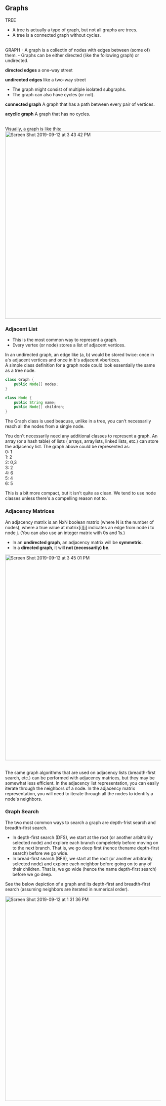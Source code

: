 ## Graphs

TREE
- A tree is actually a type of graph, but not all graphs are trees. 
- A tree is a connected graph without cycles. 
<br />
GRAPH
- A graph is a collectin of nodes with edges between (some of) them. 
- Graphs can be either directed (like the following graph) or undirected. 

**directed edges**
a one-way street

**undirected edges**
like a two-way street

- The graph might consist of multiple isolated subgraphs. 
- The graph can also have cycles (or not). 

**connected graph**
A graph that has a path between every pair of vertices. 

**acyclic graph**
A graph that has no cycles. 

<br />
Visually, a graph is like this:

<img width="604" alt="Screen Shot 2019-09-12 at 3 43 42 PM" src="https://user-images.githubusercontent.com/46575719/64825997-237fa000-d574-11e9-9323-f425e2d782f5.png">

### Adjacent List

- This is the most common way to represent a graph. 
- Every vertex (or node) stores a list of adjacent vertices. 

In an undirected graph, an edge like (a, b) would be stored twice: once in a's adjacent vertices and once in b's adjacent vbertices. 
<br />
A simple class definition for a graph node could look essentially the same as a tree node. 

```java
class Graph {
    public Node[] nodes;
}

class Node {
    public String name; 
    public Node[] children;
}

```
The Graph class is used beacuse, unlike in a tree, you can't necessarily reach all the nodes from a single node. 
<br />

You don't necessarily need any additional classes to represent a graph. An array (or a hash table) of lists ( arrays, arraylists, linked lists, etc.) can store the adjacency list. The graph above could be represented as: <br />
0: 1 <br />
1: 2 <br />
2: 0,3 <br />
3: 2 <br />
4: 6 <br />
5: 4 <br />
6: 5 <br />

This is a bit more compact, but it isn't quite as clean. We tend to use node classes unless there's a compelling reason not to. 

### Adjacency Matrices

An adjacency matrix is an NxN boolean matrix (where N is the number of nodes), where a true value at matrix[i][j] indicates an edge from node i to node j.
(You can also use an integer matrix with 0s and 1s.)
<br />
- In an **undirected graph**, an adjacency matrix will be **symmetric**. 
- In a **directed graph**, it will **not (necessarily) be**. 

<img width="663" alt="Screen Shot 2019-09-12 at 3 45 01 PM" src="https://user-images.githubusercontent.com/46575719/64826042-51fd7b00-d574-11e9-9f01-a389a938cae9.png">

<Supplemental Explanation> <br />
The same graph algorithms that are used on adjacency lists (breadth-first search, etc.) can be performed with adjacency matrices, but they may be somewhat less efficient. In the adjacency list representation, you can easily iterate through the neighbors of a node. In the adjacency matrix representation, you will need to iterate through all the nodes to identify a node's neighbors. 

### Graph Search 

The two most common ways to search a graph are depth-frist search and breadth-first search. <br />

- In depth-first search (DFS), we start at the root (or another arbitrarily selected node) and explore each branch compeletely before moving on to the next branch. That is, we go deep first (hence thename depth-first search) before we go wide.
- In bread-first search (BFS), we start at the root (or another arbitrarily selected node) and explore each neighbor before going on to any of their children. That is, we go wide (hence the name depth-first search) before we go deep.

See the below depiction of a graph and its depth-first and breadth-first search (assuming neighbors are iterated in numerical order).

<img width="660" alt="Screen Shot 2019-09-12 at 1 31 36 PM" src="https://user-images.githubusercontent.com/46575719/64818797-aea36a80-d561-11e9-81c2-312b652caf31.png">

